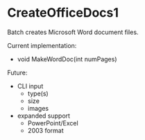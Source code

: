 CreateOfficeDocs1
=================

Batch creates Microsoft Word document files.

Current implementation:
- void MakeWordDoc(int numPages)

Future:
- CLI input
	- type(s)
	- size
	- images
- expanded support
	- PowerPoint/Excel
	- 2003 format
